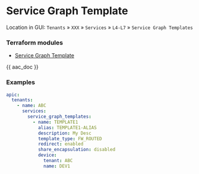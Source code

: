 # Service Graph Template

Location in GUI:
`Tenants` » `XXX` » `Services` » `L4-L7` » `Service Graph Templates`

### Terraform modules

* [Service Graph Template](https://registry.terraform.io/modules/netascode/service-graph-template/aci/latest)

{{ aac_doc }}
### Examples

```yaml
apic:
  tenants:
    - name: ABC
      services:
        service_graph_templates:
          - name: TEMPLATE1
            alias: TEMPLATE1-ALIAS
            description: My Desc
            template_type: FW_ROUTED
            redirect: enabled
            share_encapsulation: disabled
            device:
              tenant: ABC
              name: DEV1
```
